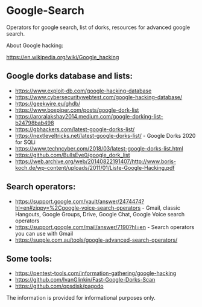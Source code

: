 # Google-Search
Operators for google search, list of dorks, resources for advanced google search.

About Google hacking:

https://en.wikipedia.org/wiki/Google_hacking

## Google dorks database and lists:
- https://www.exploit-db.com/google-hacking-database
- https://www.cybersecuritywebtest.com/google-hacking-database/
- https://geekwire.eu/ghdb/
- https://www.boxpiper.com/posts/google-dork-list
- https://aroralakshay2014.medium.com/google-dorking-list-b24798bab498
- https://gbhackers.com/latest-google-dorks-list/
- https://nextleveltricks.net/latest-google-dorks-list/ - Google Dorks 2020 for SQLi
- https://www.techncyber.com/2018/03/latest-google-dorks-list.html
- https://github.com/BullsEye0/google_dork_list
- https://web.archive.org/web/20140822191407/http://www.boris-koch.de/wp-content/uploads/2011/01/Liste-Google-Hacking.pdf

## Search operators:
- https://support.google.com/vault/answer/2474474?hl=en#zippy=%2Cgoogle-voice-search-operators - Gmail, classic Hangouts, Google Groups, Drive, Google Chat, Google Voice search operators
- https://support.google.com/mail/answer/7190?hl=en - Search operators you can use with Gmail
- https://supple.com.au/tools/google-advanced-search-operators/

## Some tools:
- https://pentest-tools.com/information-gathering/google-hacking
- https://github.com/IvanGlinkin/Fast-Google-Dorks-Scan
- https://github.com/opsdisk/pagodo


The information is provided for informational purposes only.
